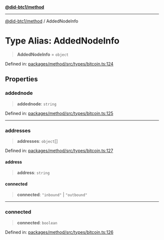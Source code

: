 [**@did-btc1/method**](../README.md)

***

[@did-btc1/method](../globals.md) / AddedNodeInfo

# Type Alias: AddedNodeInfo

> **AddedNodeInfo** = `object`

Defined in: [packages/method/src/types/bitcoin.ts:124](https://github.com/dcdpr/did-btc1-js/blob/4ab6f9915d95beed9bc633644c9db1539395f512/packages/method/src/types/bitcoin.ts#L124)

## Properties

### addednode

> **addednode**: `string`

Defined in: [packages/method/src/types/bitcoin.ts:125](https://github.com/dcdpr/did-btc1-js/blob/4ab6f9915d95beed9bc633644c9db1539395f512/packages/method/src/types/bitcoin.ts#L125)

***

### addresses

> **addresses**: `object`[]

Defined in: [packages/method/src/types/bitcoin.ts:127](https://github.com/dcdpr/did-btc1-js/blob/4ab6f9915d95beed9bc633644c9db1539395f512/packages/method/src/types/bitcoin.ts#L127)

#### address

> **address**: `string`

#### connected

> **connected**: `"inbound"` \| `"outbound"`

***

### connected

> **connected**: `boolean`

Defined in: [packages/method/src/types/bitcoin.ts:126](https://github.com/dcdpr/did-btc1-js/blob/4ab6f9915d95beed9bc633644c9db1539395f512/packages/method/src/types/bitcoin.ts#L126)
